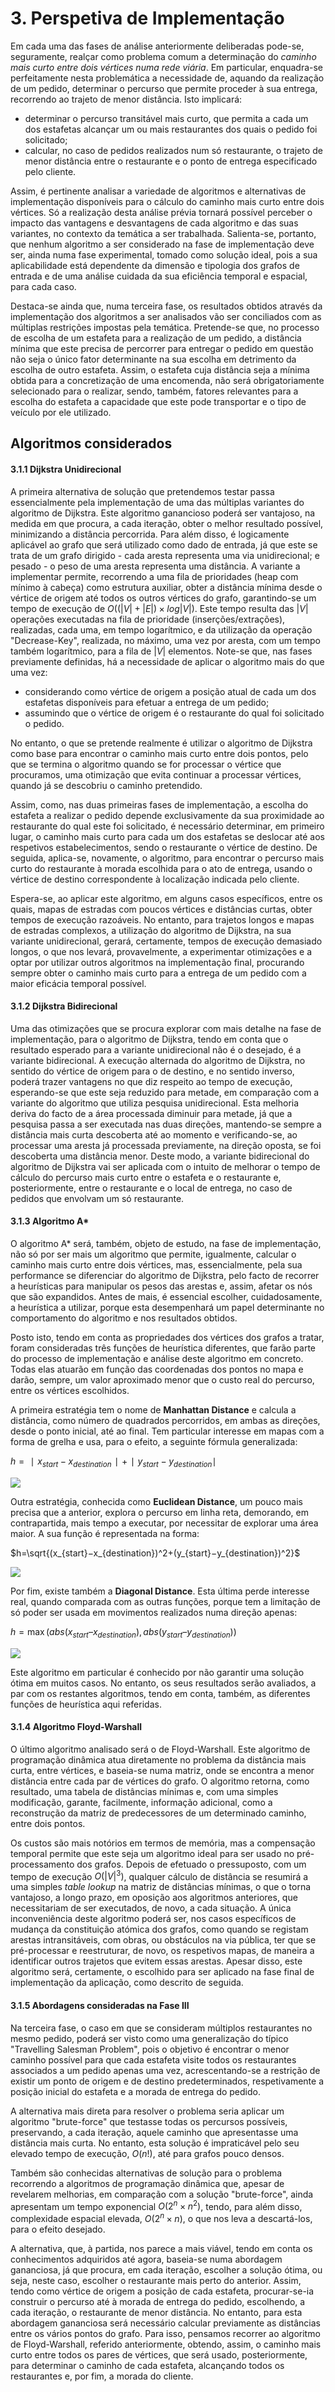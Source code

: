 # 3. Perspetiva de Implementação
 
Em cada uma das fases de análise anteriormente deliberadas pode-se, seguramente, realçar como problema comum a determinação do *caminho mais curto entre dois vértices numa rede viária*. Em particular, enquadra-se perfeitamente nesta problemática a necessidade de, aquando da realização de um pedido, determinar o percurso que permite proceder à sua entrega, recorrendo ao trajeto de menor distância. Isto implicará:
- determinar o percurso transitável mais curto, que permita a cada um dos estafetas alcançar um ou mais restaurantes dos quais o pedido foi solicitado;
- calcular, no caso de pedidos realizados num só restaurante, o trajeto de menor distância entre o restaurante e o ponto de entrega especificado pelo cliente.
 
Assim, é pertinente analisar a variedade de algoritmos e alternativas de implementação disponíveis para o cálculo do caminho mais curto entre dois vértices. Só a realização desta análise prévia tornará possível perceber o impacto das vantagens e desvantagens de cada algoritmo e das suas variantes, no contexto da temática a ser trabalhada.
Salienta-se, portanto, que nenhum algoritmo a ser considerado na fase de implementação deve ser, ainda numa fase experimental, tomado como solução ideal, pois a sua aplicabilidade está dependente da dimensão e tipologia dos grafos de entrada e de uma análise cuidada da sua eficiência temporal e espacial, para cada caso.

Destaca-se ainda que, numa terceira fase, os resultados obtidos através da implementação dos algoritmos a ser analisados vão ser conciliados com as múltiplas restrições impostas pela temática. Pretende-se que, no processo de escolha de um estafeta para a realização de um pedido, a distância mínima que este precisa de percorrer para entregar o pedido em questão não seja o único fator determinante na sua escolha em detrimento da escolha de outro estafeta. Assim, o estafeta cuja distância seja a mínima obtida para a concretização de uma encomenda, não será obrigatoriamente selecionado para o realizar, sendo, também, fatores relevantes para a escolha do estafeta a capacidade que este pode transportar e o tipo de veículo por ele utilizado.
 
## Algoritmos considerados
 
#### 3.1.1 Dijkstra Unidirecional
 
A primeira alternativa de solução que pretendemos testar passa essencialmente pela implementação de uma das múltiplas variantes do algoritmo de Dijkstra.
Este algoritmo ganancioso poderá ser vantajoso, na medida em que procura, a cada iteração, obter o melhor resultado possível, minimizando a distância percorrida. Para além disso, é logicamente aplicável ao grafo que será utilizado como dado de entrada, já que este se trata de um grafo dirigido - cada aresta representa uma via unidirecional; e pesado - o peso de uma aresta representa uma distância.
A variante a implementar permite, recorrendo a uma fila de prioridades (heap com mínimo à cabeça) como estrutura auxiliar, obter a distância mínima desde o vértice de origem até todos os outros vértices do grafo, garantindo-se um tempo de execução de $O((|V|+|E|) \times log |V|)$. Este tempo resulta das $|V|$ operações executadas na fila de prioridade (inserções/extrações), realizadas, cada uma, em tempo logarítmico, e da utilização da operação "Decrease-Key", realizada, no máximo, uma vez por aresta, com um tempo também logarítmico, para a fila de $|V|$ elementos.
Note-se que, nas fases previamente definidas, há a necessidade de aplicar o algoritmo mais do que uma vez:
- considerando como vértice de origem a posição atual de cada um dos estafetas disponíveis para efetuar a entrega de um pedido;
- assumindo que o vértice de origem é o restaurante do qual foi solicitado o pedido.
 
No entanto, o que se pretende realmente é utilizar o algoritmo de Dijkstra como base para encontrar o caminho mais curto entre dois pontos, pelo que se termina o algoritmo quando se for processar o vértice que procuramos, uma otimização que evita continuar a processar vértices, quando já se descobriu o caminho pretendido.

Assim, como, nas duas primeiras fases de implementação, a escolha do estafeta a realizar o pedido depende exclusivamente da sua proximidade ao restaurante do qual este foi solicitado, é necessário determinar, em primeiro lugar, o caminho mais curto para cada um dos estafetas se deslocar até aos respetivos estabelecimentos, sendo o restaurante o vértice de destino. De seguida, aplica-se, novamente, o algoritmo, para encontrar o percurso mais curto do restaurante à morada escolhida para o ato de entrega, usando o vértice de destino correspondente à localização indicada pelo cliente.
 
Espera-se, ao aplicar este algoritmo, em alguns casos específicos, entre os quais, mapas de estradas com poucos vértices e distâncias curtas, obter tempos de execução razoáveis. No entanto, para trajetos longos e mapas de estradas complexos, a utilização do algoritmo de Dijkstra, na sua variante unidirecional, gerará, certamente, tempos de execução demasiado longos, o que nos levará, provavelmente, a experimentar otimizações e a optar por utilizar outros algoritmos na implementação final, procurando sempre obter o caminho mais curto para a entrega de um pedido com a maior eficácia temporal possível.
 
#### 3.1.2 Dijkstra Bidirecional
 
Uma das otimizações que se procura explorar com mais detalhe na fase de implementação, para o algoritmo de Dijkstra, tendo em conta que o resultado esperado para a variante unidirecional não é o desejado, é a variante bidirecional. A execução alternada do algoritmo de Dijkstra, no sentido do vértice de origem para o de destino, e no sentido inverso, poderá trazer vantagens no que diz respeito ao tempo de execução, esperando-se que este seja reduzido para metade, em comparação com a variante do algoritmo que utiliza pesquisa unidirecional.
Esta melhoria deriva do facto de a área processada diminuir para metade, já que a pesquisa passa a ser executada nas duas direções, mantendo-se sempre a distância mais curta descoberta até ao momento e verificando-se, ao processar uma aresta já processada previamente, na direção oposta, se foi descoberta uma distância menor.
Deste modo, a variante bidirecional do algoritmo de Dijkstra vai ser aplicada com o intuito de melhorar o tempo de cálculo do percurso mais curto entre o estafeta e o restaurante e, posteriormente, entre o restaurante e o local de entrega, no caso de pedidos que envolvam um só restaurante.
 
#### 3.1.3 Algoritmo A*
 
O algoritmo A* será, também, objeto de estudo, na fase de implementação, não só por ser mais um algoritmo que permite, igualmente, calcular o caminho mais curto entre dois vértices, mas, essencialmente, pela sua performance se diferenciar do algoritmo de Dijkstra, pelo facto de recorrer a heurísticas para manipular os pesos das arestas e, assim, afetar os nós que são expandidos.
Antes de mais, é essencial escolher, cuidadosamente, a heurística a utilizar, porque esta desempenhará um papel determinante no comportamento do algoritmo e nos resultados obtidos.

Posto isto, tendo em conta as propriedades dos vértices dos grafos a tratar, foram consideradas três funções de heurística diferentes, que farão parte do processo de implementação e análise deste algoritmo em concreto. Todas elas atuarão em função das coordenadas dos pontos no mapa e darão, sempre, um valor aproximado menor que o custo real do percurso, entre os vértices escolhidos.

A primeira estratégia tem o nome de **Manhattan Distance** e calcula a distância, como número de quadrados percorridos, em ambas as direções, desde o ponto inicial, até ao final. Tem particular interesse em mapas com a forma de grelha e usa, para o efeito, a seguinte fórmula generalizada:

$h=∣x_{start}​−x_{destination}​∣+∣y_{start}​−y_{destination}​∣$

![](../images/manhattan-distance.svg)

Outra estratégia, conhecida como **Euclidean Distance**, um pouco mais precisa que a anterior, explora o percurso em linha reta, demorando, em contrapartida, mais tempo a executar, por necessitar de explorar uma área maior. A sua função é representada na forma:

$h=\sqrt{(x_{start}​−x_{destination}​)^2+(y_{start}​−y_{destination}​)^2}$ 

![](../images/euclidean-distance.svg)

Por fim, existe também a **Diagonal Distance**. Esta última perde interesse real, quando comparada com as outras funções, porque tem a limitação de só poder ser usada em movimentos realizados numa direção apenas:

$h = \max( abs(x_{start} – x_{destination}), abs(y_{start} – y_{destination}) )$

![](../images/diagonal.png)

Este algoritmo em particular é conhecido por não garantir uma solução ótima em muitos casos. No entanto, os seus resultados serão avaliados, a par com os restantes algoritmos, tendo em conta, também, as diferentes funções de heurística aqui referidas. 

#### 3.1.4 Algoritmo Floyd-Warshall

O último algoritmo analisado será o de Floyd-Warshall. Este algoritmo de programação dinâmica atua diretamente no problema da distância mais curta, entre vértices, e baseia-se numa matriz, onde se encontra a menor distância entre cada par de vértices do grafo. O algoritmo retorna, como resultado, uma tabela de distâncias mínimas e, com uma simples modificação, garante, facilmente, informação adicional, como a reconstrução da matriz de predecessores de um determinado caminho, entre dois pontos. 

Os custos são mais notórios em termos de memória, mas a compensação temporal permite que este seja um algoritmo ideal para ser usado no pré-processamento dos grafos. Depois de efetuado o pressuposto, com um tempo de execução $O(|V|^3)$, qualquer cálculo de distância se resumirá a uma simples *table lookup* na matriz de distâncias mínimas, o que o torna vantajoso, a longo prazo, em oposição aos algoritmos anteriores, que necessitariam de ser executados, de novo, a cada situação. A única inconveniência deste algoritmo poderá ser, nos casos específicos de mudança da constituição atómica dos grafos, como quando se registam arestas intransitáveis, com obras, ou obstáculos na via pública, ter que se pré-processar e reestruturar, de novo, os respetivos mapas, de maneira a identificar outros trajetos que evitem essas arestas. 
Apesar disso, este algoritmo será, certamente, o escolhido para ser aplicado na fase final de implementação da aplicação, como descrito de seguida.


#### 3.1.5 Abordagens consideradas na Fase III

Na terceira fase, o caso em que se consideram múltiplos restaurantes no mesmo pedido, poderá ser visto como uma generalização do típico "Travelling Salesman Problem", pois o objetivo é encontrar o menor caminho possível para que cada estafeta visite todos os restaurantes associados a um pedido apenas uma vez, acrescentando-se a restrição de existir um ponto de origem e de destino predeterminados, respetivamente a posição inicial do estafeta e a morada de entrega do pedido.

A alternativa mais direta para resolver o problema seria aplicar um algoritmo "brute-force" que testasse todas os percursos possíveis, preservando, a cada iteração, aquele caminho que apresentasse uma distância mais curta. No entanto, esta solução é impraticável pelo seu elevado tempo de execução, $O(n!)$, até para grafos pouco densos.

Também são conhecidas alternativas de solução para o problema recorrendo a algoritmos de programação dinâmica que, apesar de revelarem melhorias, em comparação com a solução "brute-force", ainda apresentam um tempo exponencial $O(2^n \times n^2)$, tendo, para além disso, complexidade espacial elevada, $O(2^n \times n)$, o que nos leva a descartá-los, para o efeito desejado.

A alternativa, que, à partida, nos parece a mais viável, tendo em conta os conhecimentos adquiridos até agora, baseia-se numa abordagem gananciosa, já que procura, em cada iteração, escolher a solução ótima, ou seja, neste caso, escolher o restaurante mais perto do anterior. Assim, tendo como vértice de origem a posição de cada estafeta, procurar-se-ia construir o percurso até à morada de entrega do pedido, escolhendo, a cada iteração, o restaurante de menor distância. No entanto, para esta abordagem gananciosa será necessário calcular previamente as distâncias entre os vários pontos do grafo. Para isso, pensamos recorrer ao algoritmo de Floyd-Warshall, referido anteriormente, obtendo, assim, o caminho mais curto entre todos os pares de vértices, que será usado, posteriormente, para determinar o caminho de cada estafeta, alcançando todos os restaurantes e, por fim, a morada do cliente.